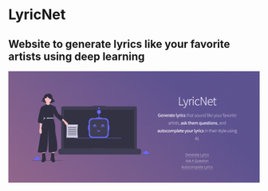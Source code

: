 # LyricNet

## Website to generate lyrics like your favorite artists using deep learning

![Website](docs/images/web.png)
